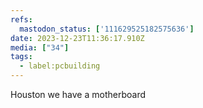 ```yaml
---
refs:
  mastodon_status: ['111629525182575636']
date: 2023-12-23T11:36:17.910Z
media: ["34"]
tags:
  - label:pcbuilding
---
```


<p>Houston we have a motherboard <br> </p>
